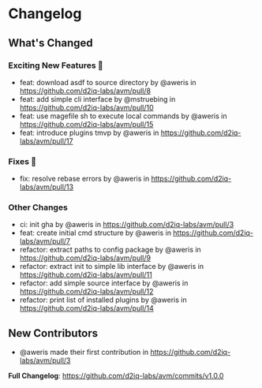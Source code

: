 # Changelog

<!-- Release notes generated using configuration in .github/release.yaml at main -->

## What's Changed
### Exciting New Features 🎉
* feat: download asdf to source directory by @aweris in https://github.com/d2iq-labs/avm/pull/8
* feat: add simple cli interface by @mstruebing in https://github.com/d2iq-labs/avm/pull/10
* feat: use magefile sh to execute local commands by @aweris in https://github.com/d2iq-labs/avm/pull/15
* feat: introduce plugins tmvp by @aweris in https://github.com/d2iq-labs/avm/pull/17
### Fixes 🔧
* fix: resolve rebase errors by @aweris in https://github.com/d2iq-labs/avm/pull/13
### Other Changes
* ci: init gha by @aweris in https://github.com/d2iq-labs/avm/pull/3
* feat: create initial cmd structure by @aweris in https://github.com/d2iq-labs/avm/pull/7
* refactor: extract paths to config package by @aweris in https://github.com/d2iq-labs/avm/pull/9
* refactor: extract init to simple lib interface by @aweris in https://github.com/d2iq-labs/avm/pull/11
* refactor: add simple source interface by @aweris in https://github.com/d2iq-labs/avm/pull/12
* refactor: print list of installed plugins by @aweris in https://github.com/d2iq-labs/avm/pull/14

## New Contributors
* @aweris made their first contribution in https://github.com/d2iq-labs/avm/pull/3

**Full Changelog**: https://github.com/d2iq-labs/avm/commits/v1.0.0
